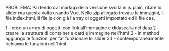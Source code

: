 PROBLEMA: Partendo dal markup della versione svolta in js plain, rifare lo slider ma questa volta usando Vue. Nello zip allegato trovate le immagini, il file index.html, il file js con già l'array di oggetti impostato ed il file css.

1 - creo un array di oggetti con link all'immagine e didascalia nel data
2 - creare la struttura di container e card e immagine nell'html
3 - in method aggiungo le funzioni per far funzionare lo slider
    3.1 - contemporaneamente richiamo le funzioni nell'html